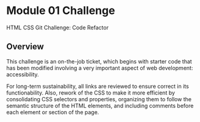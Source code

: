# Module 01 Challenge
HTML CSS Git Challenge: Code Refactor

## Overview
This challenge is an on-the-job ticket, which begins with starter code that has been modified involving a very important aspect of web development: accessibility.

For long-term sustainability, all links are reviewed to ensure correct in its functionability. Also, rework of the CSS to make it more efficient by consolidating CSS selectors and properties, organizing them to follow the semantic structure of the HTML elements, and including comments before each element or section of the page.
